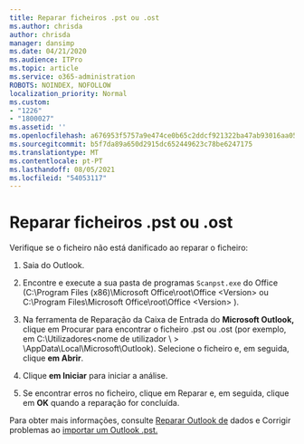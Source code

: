 ```yaml
---
title: Reparar ficheiros .pst ou .ost
ms.author: chrisda
author: chrisda
manager: dansimp
ms.date: 04/21/2020
ms.audience: ITPro
ms.topic: article
ms.service: o365-administration
ROBOTS: NOINDEX, NOFOLLOW
localization_priority: Normal
ms.custom:
- "1226"
- "1800027"
ms.assetid: ''
ms.openlocfilehash: a676953f5757a9e474ce0b65c2ddcf921322ba47ab93016aa05f23c8a70d8d24
ms.sourcegitcommit: b5f7da89a650d2915dc652449623c78be6247175
ms.translationtype: MT
ms.contentlocale: pt-PT
ms.lasthandoff: 08/05/2021
ms.locfileid: "54053117"
---
```

# <a name="repair-pst-or-ost-files"></a>Reparar ficheiros .pst ou .ost

Verifique se o ficheiro não está danificado ao reparar o ficheiro:

1. Saia do Outlook.

2. Encontre e execute a sua pasta de programas `Scanpst.exe` do Office (C:\Program Files (x86)\Microsoft Office\root\Office \<Version\> ou C:\Program Files\Microsoft Office\root\Office \<Version\> ).

3. Na ferramenta de Reparação da Caixa  de Entrada do **Microsoft Outlook,** clique em Procurar para encontrar o ficheiro .pst ou .ost (por exemplo, em C:\Utilizadores<nome de utilizador \\ \> \AppData\Local\Microsoft\Outlook). Selecione o ficheiro e, em seguida, clique **em Abrir**.

4. Clique **em Iniciar** para iniciar a análise.

5. Se encontrar erros no ficheiro, clique em Reparar e, em seguida, clique em **OK** quando a reparação for concluída.

Para obter mais informações, consulte [Reparar Outlook de](https://support.office.com/article/25663bc3-11ec-4412-86c4-60458afc5253) dados e Corrigir problemas ao [importar um Outlook .pst.](https://support.office.com/article/2d2e50dc-5c36-4ab2-ab50-f1be733b3d6e)
